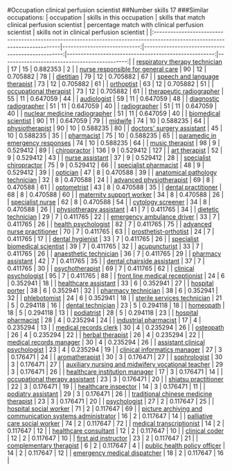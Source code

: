 #Occupation clinical perfusion scientist
##Number skills 17
###Similar occupations:
| occupation                                                                                                                |   skills in this occupation |   skills that match clinical perfusion scientist |   percentage match with clinical perfusion scientist |   skills not in clinical perfusion scientist |
|:--------------------------------------------------------------------------------------------------------------------------|----------------------------:|-------------------------------------------------:|-----------------------------------------------------:|---------------------------------------------:|
| [respiratory therapy technician](respiratory_therapy_technician.md)                                                       |                          17 |                                               15 |                                             0.882353 |                                            2 |
| [nurse responsible for general care](nurse_responsible_for_general_care.md)                                               |                          90 |                                               12 |                                             0.705882 |                                           78 |
| [dietitian](dietitian.md)                                                                                                 |                          79 |                                               12 |                                             0.705882 |                                           67 |
| [speech and language therapist](speech_and_language_therapist.md)                                                         |                          73 |                                               12 |                                             0.705882 |                                           61 |
| [orthoptist](orthoptist.md)                                                                                               |                          63 |                                               12 |                                             0.705882 |                                           51 |
| [occupational therapist](occupational_therapist.md)                                                                       |                          73 |                                               12 |                                             0.705882 |                                           61 |
| [therapeutic radiographer](therapeutic_radiographer.md)                                                                   |                          55 |                                               11 |                                             0.647059 |                                           44 |
| [audiologist](audiologist.md)                                                                                             |                          59 |                                               11 |                                             0.647059 |                                           48 |
| [diagnostic radiographer](diagnostic_radiographer.md)                                                                     |                          51 |                                               11 |                                             0.647059 |                                           40 |
| [radiographer](radiographer.md)                                                                                           |                          51 |                                               11 |                                             0.647059 |                                           40 |
| [nuclear medicine radiographer](nuclear_medicine_radiographer.md)                                                         |                          51 |                                               11 |                                             0.647059 |                                           40 |
| [biomedical scientist](biomedical_scientist.md)                                                                           |                          90 |                                               11 |                                             0.647059 |                                           79 |
| [midwife](midwife.md)                                                                                                     |                          74 |                                               10 |                                             0.588235 |                                           64 |
| [physiotherapist](physiotherapist.md)                                                                                     |                          90 |                                               10 |                                             0.588235 |                                           80 |
| [doctors' surgery assistant](doctors'_surgery_assistant.md)                                                               |                          45 |                                               10 |                                             0.588235 |                                           35 |
| [pharmacist](pharmacist.md)                                                                                               |                          75 |                                               10 |                                             0.588235 |                                           65 |
| [paramedic in emergency responses](paramedic_in_emergency_responses.md)                                                   |                          74 |                                               10 |                                             0.588235 |                                           64 |
| [music therapist](music_therapist.md)                                                                                     |                          98 |                                                9 |                                             0.529412 |                                           89 |
| [chiropractor](chiropractor.md)                                                                                           |                         136 |                                                9 |                                             0.529412 |                                          127 |
| [art therapist](art_therapist.md)                                                                                         |                          52 |                                                9 |                                             0.529412 |                                           43 |
| [nurse assistant](nurse_assistant.md)                                                                                     |                          37 |                                                9 |                                             0.529412 |                                           28 |
| [specialist chiropractor](specialist_chiropractor.md)                                                                     |                          75 |                                                9 |                                             0.529412 |                                           66 |
| [specialist pharmacist](specialist_pharmacist.md)                                                                         |                          48 |                                                9 |                                             0.529412 |                                           39 |
| [optician](optician.md)                                                                                                   |                          47 |                                                8 |                                             0.470588 |                                           39 |
| [anatomical pathology technician](anatomical_pathology_technician.md)                                                     |                          32 |                                                8 |                                             0.470588 |                                           24 |
| [advanced physiotherapist](advanced_physiotherapist.md)                                                                   |                          69 |                                                8 |                                             0.470588 |                                           61 |
| [optometrist](optometrist.md)                                                                                             |                          43 |                                                8 |                                             0.470588 |                                           35 |
| [dental practitioner](dental_practitioner.md)                                                                             |                          68 |                                                8 |                                             0.470588 |                                           60 |
| [maternity support worker](maternity_support_worker.md)                                                                   |                          34 |                                                8 |                                             0.470588 |                                           26 |
| [specialist nurse](specialist_nurse.md)                                                                                   |                          62 |                                                8 |                                             0.470588 |                                           54 |
| [cytology screener](cytology_screener.md)                                                                                 |                          34 |                                                8 |                                             0.470588 |                                           26 |
| [physiotherapy assistant](physiotherapy_assistant.md)                                                                     |                          41 |                                                7 |                                             0.411765 |                                           34 |
| [dietetic technician](dietetic_technician.md)                                                                             |                          29 |                                                7 |                                             0.411765 |                                           22 |
| [emergency ambulance driver](emergency_ambulance_driver.md)                                                               |                          33 |                                                7 |                                             0.411765 |                                           26 |
| [health psychologist](health_psychologist.md)                                                                             |                          82 |                                                7 |                                             0.411765 |                                           75 |
| [advanced nurse practitioner](advanced_nurse_practitioner.md)                                                             |                          70 |                                                7 |                                             0.411765 |                                           63 |
| [prosthetist-orthotist](prosthetist-orthotist.md)                                                                         |                          24 |                                                7 |                                             0.411765 |                                           17 |
| [dental hygienist](dental_hygienist.md)                                                                                   |                          33 |                                                7 |                                             0.411765 |                                           26 |
| [specialist biomedical scientist](specialist_biomedical_scientist.md)                                                     |                          39 |                                                7 |                                             0.411765 |                                           32 |
| [acupuncturist](acupuncturist.md)                                                                                         |                          33 |                                                7 |                                             0.411765 |                                           26 |
| [anaesthetic technician](anaesthetic_technician.md)                                                                       |                          36 |                                                7 |                                             0.411765 |                                           29 |
| [pharmacy assistant](pharmacy_assistant.md)                                                                               |                          42 |                                                7 |                                             0.411765 |                                           35 |
| [dental chairside assistant](dental_chairside_assistant.md)                                                               |                          37 |                                                7 |                                             0.411765 |                                           30 |
| [psychotherapist](psychotherapist.md)                                                                                     |                          69 |                                                7 |                                             0.411765 |                                           62 |
| [clinical psychologist](clinical_psychologist.md)                                                                         |                          95 |                                                7 |                                             0.411765 |                                           88 |
| [front line medical receptionist](front_line_medical_receptionist.md)                                                     |                          24 |                                                6 |                                             0.352941 |                                           18 |
| [healthcare assistant](healthcare_assistant.md)                                                                           |                          33 |                                                6 |                                             0.352941 |                                           27 |
| [hospital porter](hospital_porter.md)                                                                                     |                          38 |                                                6 |                                             0.352941 |                                           32 |
| [pharmacy technician](pharmacy_technician.md)                                                                             |                          38 |                                                6 |                                             0.352941 |                                           32 |
| [phlebotomist](phlebotomist.md)                                                                                           |                          24 |                                                6 |                                             0.352941 |                                           18 |
| [sterile services technician](sterile_services_technician.md)                                                             |                          21 |                                                5 |                                             0.294118 |                                           16 |
| [dental technician](dental_technician.md)                                                                                 |                          23 |                                                5 |                                             0.294118 |                                           18 |
| [homeopath](homeopath.md)                                                                                                 |                          18 |                                                5 |                                             0.294118 |                                           13 |
| [podiatrist](podiatrist.md)                                                                                               |                          28 |                                                5 |                                             0.294118 |                                           23 |
| [hospital pharmacist](hospital_pharmacist.md)                                                                             |                          28 |                                                4 |                                             0.235294 |                                           24 |
| [industrial pharmacist](industrial_pharmacist.md)                                                                         |                          17 |                                                4 |                                             0.235294 |                                           13 |
| [medical records clerk](medical_records_clerk.md)                                                                         |                          30 |                                                4 |                                             0.235294 |                                           26 |
| [osteopath](osteopath.md)                                                                                                 |                          26 |                                                4 |                                             0.235294 |                                           22 |
| [herbal therapist](herbal_therapist.md)                                                                                   |                          26 |                                                4 |                                             0.235294 |                                           22 |
| [medical records manager](medical_records_manager.md)                                                                     |                          30 |                                                4 |                                             0.235294 |                                           26 |
| [assistant clinical psychologist](assistant_clinical_psychologist.md)                                                     |                          23 |                                                4 |                                             0.235294 |                                           19 |
| [clinical informatics manager](clinical_informatics_manager.md)                                                           |                          27 |                                                3 |                                             0.176471 |                                           24 |
| [aromatherapist](aromatherapist.md)                                                                                       |                          30 |                                                3 |                                             0.176471 |                                           27 |
| [sophrologist](sophrologist.md)                                                                                           |                          30 |                                                3 |                                             0.176471 |                                           27 |
| [auxiliary nursing and midwifery vocational teacher](auxiliary_nursing_and_midwifery_vocational_teacher.md)               |                          29 |                                                3 |                                             0.176471 |                                           26 |
| [healthcare institution manager](healthcare_institution_manager.md)                                                       |                          17 |                                                3 |                                             0.176471 |                                           14 |
| [occupational therapy assistant](occupational_therapy_assistant.md)                                                       |                          23 |                                                3 |                                             0.176471 |                                           20 |
| [shiatsu practitioner](shiatsu_practitioner.md)                                                                           |                          22 |                                                3 |                                             0.176471 |                                           19 |
| [healthcare inspector](healthcare_inspector.md)                                                                           |                          14 |                                                3 |                                             0.176471 |                                           11 |
| [podiatry assistant](podiatry_assistant.md)                                                                               |                          29 |                                                3 |                                             0.176471 |                                           26 |
| [traditional chinese medicine therapist](traditional_chinese_medicine_therapist.md)                                       |                          23 |                                                3 |                                             0.176471 |                                           20 |
| [psychologist](psychologist.md)                                                                                           |                          27 |                                                2 |                                             0.117647 |                                           25 |
| [hospital social worker](hospital_social_worker.md)                                                                       |                          71 |                                                2 |                                             0.117647 |                                           69 |
| [picture archiving and communication systems administrator](picture_archiving_and_communication_systems_administrator.md) |                          16 |                                                2 |                                             0.117647 |                                           14 |
| [palliative care social worker](palliative_care_social_worker.md)                                                         |                          74 |                                                2 |                                             0.117647 |                                           72 |
| [medical transcriptionist](medical_transcriptionist.md)                                                                   |                          14 |                                                2 |                                             0.117647 |                                           12 |
| [healthcare consultant](healthcare_consultant.md)                                                                         |                          12 |                                                2 |                                             0.117647 |                                           10 |
| [clinical coder](clinical_coder.md)                                                                                       |                          12 |                                                2 |                                             0.117647 |                                           10 |
| [first aid instructor](first_aid_instructor.md)                                                                           |                          23 |                                                2 |                                             0.117647 |                                           21 |
| [complementary therapist](complementary_therapist.md)                                                                     |                           6 |                                                2 |                                             0.117647 |                                            4 |
| [public health policy officer](public_health_policy_officer.md)                                                           |                          14 |                                                2 |                                             0.117647 |                                           12 |
| [emergency medical dispatcher](emergency_medical_dispatcher.md)                                                           |                          18 |                                                2 |                                             0.117647 |                                           16 |
